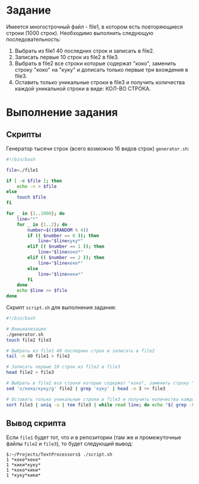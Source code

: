 # Задание

Имеется многострочный файл - file1, в котором есть повторяющиеся строки (1000 строк). Необходимо выполнить следующую последовательность:
1. Выбрать из file1 40 последних строк и записать в file2. 
2. Записать первые 10 строк из file2 в file3.
3. Выбрать в file2 все строки которые содержат "коко", заменить строку "коко" на "куку" и дописать только первые три вхождения в file3.
4. Оставить только уникальные строки в file3 и получить количества каждой уникальной строки в виде: КОЛ-ВО СТРОКА.

# Выполнение задания

## Скрипты

Генератор тысячи строк (всего возможно 16 видов строк) `generator.sh`:

```bash
#!/bin/bash

file=./file1

if [ -e $file ]; then
	echo -n > $file
else
	touch $file
fi

for _ in {1..1000}; do
	line="*"
	for _ in {1..2}; do
		number=$(($RANDOM % 4))
		if (( $number == 0 )); then
			line="$lineкуку*"
		elif (( $number == 1 )); then
			line="$lineкоко*"
		elif (( $number == 2 )); then
			line="$lineкеке*"
		else
			line="$lineкики*"
		fi
	done
	echo $line >> $file
done
```

Скрипт `script.sh` для выполнения задания:
```bash
#!/bin/bash

# Инициализация
./generator.sh
touch file2 file3

# Выбрать из file1 40 последних строк и записать в file2
tail -n 40 file1 > file2

# Записать первые 10 строк из file2 в file3
head file2 > file3

# Выбрать в file2 все строки которые содержат "коко", заменить строку "коко" на "куку" и дописать только первые три вхождения в file3
sed 's/коко/куку/g' file2 | grep 'куку' | head -n 3 >> file3

# Оставить только уникальные строки в file3 и получить количества каждой уникальной строки в виде: КОЛ-ВО СТРОКА
sort file3 | uniq -u | tee file3 | while read line; do echo "$( grep -F "$line" file3 | wc -l ) $line"; done
```

## Вывод скрипта

Если `file1` будет тот, что и в репозитории (там же и промежуточные файлы `file2` и `file3`), то будет следующий вывод:
```shell
$:~/Projects/TextProcessors$ ./script.sh
1 *кеке*кеке*
1 *кики*куку*
1 *коко*кики*
1 *куку*кики*
```
